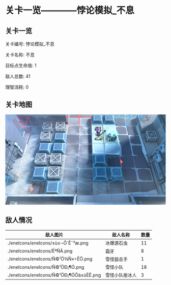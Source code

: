 # 关卡一览————悖论模拟_不息


## 关卡一览

关卡编号: 悖论模拟_不息

关卡名称: 不息

目标点生命值: 1

敌人总数: 41

理智消耗: 0


## 关卡地图
![悖论模拟_不息](./oprMap/悖论模拟_不息.png)

## 敌人情况

| 敌人图片 | 敌人名称 | 数量  |
|---------|-----|-----|
| ./eneIcons/eneIcons/±ù±¬Ô´Ê¯³æ.png| 冰爆源石虫  |   11  |
| ./eneIcons/eneIcons/ËªÑÀ.png| 霜牙  |   8  |
| ./eneIcons/eneIcons/Ñ©¹Ö¾Ñ»÷ÊÖ.png| 雪怪狙击手  |   1  |
| ./eneIcons/eneIcons/Ñ©¹ÖÐ¡¶Ó.png| 雪怪小队  |   18  |
| ./eneIcons/eneIcons/Ñ©¹ÖÐ¡¶ÓÔä±ùÈË.png| 雪怪小队凿冰人  |   3  |
